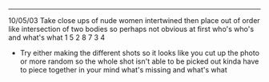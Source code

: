 - -------------------------------------------------------------------------
  10/05/03
  Take close ups of nude women intertwined
  then place out of order
  like intersection of two bodies 
  so perhaps not obvious at first who's who's and what's what
  1   5
    2    8
  7  3  4
- Try either making the different shots 
  so it looks like you cut up the photo
  or more random so the whole shot isn't able to be picked out
  kinda have to piece together in your mind what's missing and what's what